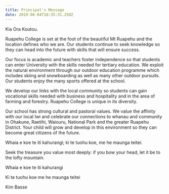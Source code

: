 ```yaml
---
title: Principal's Message
date: 2019-06-04T10:35:31.258Z
---
```

Kia Ora Koutou.

Ruapehu College is set at the foot of the beautiful Mt Ruapehu and the location defines who we are. Our students continue to seek knowledge so they can head into the future with skills that will ensure success.

Our focus is academic and teachers foster independence so that students can enter University with the skills needed for tertiary education. We exploit the natural environment through our outdoor education programme which includes skiing and snowboarding as well as many other outdoor pursuits. Our students enjoy the many sports offered at the school.

We develop our links with the local community so students can gain vocational skills needed with business and hospitality and in the area of farming and forestry. Ruapehu College is unique in its diversity.

Our school has strong cultural and pastoral values. We value the affinity with our local Iwi and celebrate our connections to whanau and community in Ohakune, Raetihi, Waiouru, National Park and the greater Ruapehu District.
Your child will grow and develop in this environment so they can become great citizens of the future.

Whaia e koe te iti kahurangi; ki te tuohu koe, me he maunga teitei.

Seek the treasure you value most deeply: if you bow your head, let it be to the lofty mountain.

Whaia e koe te iti kahurangi

Ki te tuohu koe me he maunga teitei

Kim Basse
